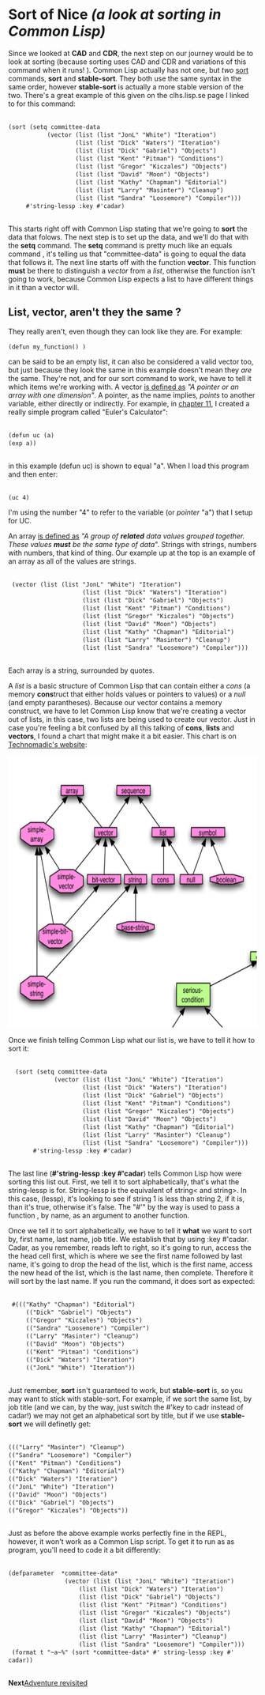 # Sort of Nice *(a look at sorting in Common Lisp)*

  Since we looked at **CAD** and **CDR**, the next step on our journey would be to look at sorting (because sorting uses CAD and CDR and variations of this
  command when it runs! ). Common Lisp actually has not one, but *two* [sort](http://clhs.lisp.se/Body/f_sort_.htm) commands, **sort** and **stable-sort**. They
  both use the same syntax in the same order, however **stable-sort** is actually a more stable version of the two. There's a great example of this given on the clhs.lisp.se
  page I linked to for this command:
  
  ```
  
  (sort (setq committee-data
             (vector (list (list "JonL" "White") "Iteration")
                     (list (list "Dick" "Waters") "Iteration")
                     (list (list "Dick" "Gabriel") "Objects")
                     (list (list "Kent" "Pitman") "Conditions")
                     (list (list "Gregor" "Kiczales") "Objects")
                     (list (list "David" "Moon") "Objects")
                     (list (list "Kathy" "Chapman") "Editorial")
                     (list (list "Larry" "Masinter") "Cleanup")
                     (list (list "Sandra" "Loosemore") "Compiler")))
       #'string-lessp :key #'cadar)
       
```
       
This starts right off with Common Lisp stating that we're going to **sort** the data that folows. The next step is to set up the data, and we'll do that with the **setq**
command. The **setq** command is pretty much like an equals command , it's telling us that "committee-data" is going to equal the data that follows it. The next line starts 
off with the function **vector**. This function **must** be there to distinguish a *vector* from a *list*, otherwise the function isn't going to work, because Common Lisp
expects a list to have different things in it than a vector will.

## List, vector, aren't they the same ?

  They really aren't, even though they can look like they are. For example:
  
  ``` 
  (defun my_function() )
  
  ```
  
  can be said to be an empty list, it can also be considered a valid vector too, but just because they look the same in this example doesn't mean they *are* the same. They're 
not, and for our sort command to work, we have to tell it which items we're working with. 
    A vector [is defined as](https://www.computerhope.com/jargon/v/vector.htm) *"A pointer or an array with one dimension"*.  A pointer, as the name implies, *points* to 
another variable, either directly or indirectly. For example, in [chapter 11](https://github.com/Vorlonhomeworld/BBCL/blob/main/11%20Defun.md), I created a really simple 
program called "Euler's Calculator":

```

(defun uc (a)
(exp a))


```

in this example (defun uc) is shown to equal "a". When I load this program and then enter:

```

(uc 4) 

```

I'm using the number "4" to refer to the variable (or *pointer* "a") that I setup for UC.

  An array [is defined as](https://www.computerhope.com/jargon/a/array.htm) *"A group of **related** data values grouped together. These values **must** be the same type 
of data*". Strings with strings, numbers with numbers, that kind of thing.  Our example up at the top is an example of an array as all of the values are strings. 

```

 (vector (list (list "JonL" "White") "Iteration")
                     (list (list "Dick" "Waters") "Iteration")
                     (list (list "Dick" "Gabriel") "Objects")
                     (list (list "Kent" "Pitman") "Conditions")
                     (list (list "Gregor" "Kiczales") "Objects")
                     (list (list "David" "Moon") "Objects")
                     (list (list "Kathy" "Chapman") "Editorial")
                     (list (list "Larry" "Masinter") "Cleanup")
                     (list (list "Sandra" "Loosemore") "Compiler")))
                     
```

Each array is a string, surrounded by quotes.

  A *list* is a basic structure of Common Lisp that can contain either a *cons* (a memory **cons**truct that either holds values or pointers to values) or a *null* (and empty 
parantheses).  Because our  vector contains a memory construct, we have to let  Common Lisp know that we're creating a vector out of lists, in this case, two lists are being 
used to create our vector. Just in case you're feeling a bit confused by all this talking of **cons**, **lists** and **vectors**, I found a chart that might make it a bit
easier. This chart is on [Technomadic's website](http://sellout.github.io/):


<a href="rel"><img src="https://github.com/Vorlonhomeworld/BBCL/blob/main/images/list_of_sequences.png" height="550" width="950"></a>



Once we finish telling Common Lisp what our list is, we have to tell it how to sort it:

```

  (sort (setq committee-data
             (vector (list (list "JonL" "White") "Iteration")
                     (list (list "Dick" "Waters") "Iteration")
                     (list (list "Dick" "Gabriel") "Objects")
                     (list (list "Kent" "Pitman") "Conditions")
                     (list (list "Gregor" "Kiczales") "Objects")
                     (list (list "David" "Moon") "Objects")
                     (list (list "Kathy" "Chapman") "Editorial")
                     (list (list "Larry" "Masinter") "Cleanup")
                     (list (list "Sandra" "Loosemore") "Compiler")))
       #'string-lessp :key #'cadar)
       
```

  The last line (**#'string-lessp :key #'cadar**) tells Common Lisp how were sorting this list out.  First, we tell it to sort alphabetically, that's what the string-lessp is
for. String-lessp is the equivalent of string< and string>. In this case, (lessp), it's looking to see if string 1 is less than string 2, if it is, than it's true, otherwise
it's false. The "#'" by the way is used to pass a function , by name, as an argument to another function.

  Once we tell it to sort alphabetically, we have to tell it **what** we want to sort by, first name, last name, job title. We establish that by using :key #'cadar.
Cadar, as you remember, reads left to right, so it's going to run, access the the head cell first, which is where we see the first name followed by last name, it's going to 
drop the head of the list, which is the first name, access the new head of the list, which is the last name, then complete. Therefore it will sort by the last name.
If you run the command, it does sort as expected:

```

 #((("Kathy" "Chapman") "Editorial")
     (("Dick" "Gabriel") "Objects")
     (("Gregor" "Kiczales") "Objects")
     (("Sandra" "Loosemore") "Compiler")
     (("Larry" "Masinter") "Cleanup")
     (("David" "Moon") "Objects")
     (("Kent" "Pitman") "Conditions")
     (("Dick" "Waters") "Iteration")
     (("JonL" "White") "Iteration"))
     
```

Just remember, **sort** isn't guaranteed to work, but **stable-sort** is, so you may want to stick with stable-sort. For example, if we sort the same list, by job title (and we
can, by the way, just switch the #'key to cadr instead of cadar!) we may not get an alphabetical sort by title, but if we use **stable-sort** we will definetly get:

```

((("Larry" "Masinter") "Cleanup") 
(("Sandra" "Loosemore") "Compiler")
(("Kent" "Pitman") "Conditions") 
(("Kathy" "Chapman") "Editorial")
(("Dick" "Waters") "Iteration") 
(("JonL" "White") "Iteration")
(("David" "Moon") "Objects") 
(("Dick" "Gabriel") "Objects")
(("Gregor" "Kiczales") "Objects"))
  
  ```

  Just as before the above example works perfectly fine in the REPL, however, it won't work as a Common Lisp script. To get it to run as as program, you'll need to code it
a bit differently:


```

(defparameter  *committee-data* 
				(vector (list (list "JonL" "White") "Iteration")
					(list (list "Dick" "Waters") "Iteration")
					(list (list "Dick" "Gabriel") "Objects")
					(list (list "Kent" "Pitman") "Conditions")
					(list (list "Gregor" "Kiczales") "Objects")
					(list (list "David" "Moon") "Objects")
					(list (list "Kathy" "Chapman") "Editorial")
					(list (list "Larry" "Masinter") "Cleanup")
					(list (list "Sandra" "Loosemore") "Compiler")))
 (format t "~a~%" (sort *committee-data* #' string-lessp :key #' cadar))
 
 ```
 

**Next**[Adventure revisited](https://github.com/Vorlonhomeworld/BBCL/blob/main/18%20Adventure%20revisited.)
